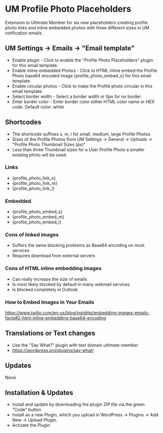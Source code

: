 # UM Profile Photo Placeholders
Extension to Ultimate Member for six new placeholders creating profile photo links and inline embedded photos with three different sizes in UM notification emails.
## UM Settings -> Emails -> "Email template"
* Enable plugin - Click to enable the "Profile Photo Placeholders" plugin for this email template.
* Enable inline embedded Photos - Click to HTML inline embed the Profile Photo base64 encoded image {profile_photo_embed_x} for this email template.
* Enable circular photos - Click to make the Profile photo circular in this email template.
* Select border width - Select a border width or 0px for no border.
* Enter border color - Enter border color either HTML color name or HEX code. Default color: white
## Shortcodes
* The shortcode suffixes s, m, l for small, medium, large Profile Photos
* Sizes of the Profile Photos from UM Settings -> General -> Uploads -> "Profile Photo Thumbnail Sizes (px)"
* Less than three Thumbnail sizes for a User Profile Photo a smaller existing photo will be used.
### Links
* {profile_photo_link_s}
* {profile_photo_link_m}
* {profile_photo_link_l}
### Embedded
* {profile_photo_embed_s}
* {profile_photo_embed_m}
* {profile_photo_embed_l}

### Cons of linked images
* Suffers the same blocking problems as Base64 encoding on most services
* Requires download from external servers
### Cons of HTML inline embedding images
* Can really increase the size of emails
* Is most likely blocked by default in many webmail services
* Is blocked completely in Outlook
### How to Embed Images in Your Emails
https://www.twilio.com/en-us/blog/insights/embedding-images-emails-facts#2-html-inline-embedding-base64-encoding
## Translations or Text changes
* Use the "Say What?" plugin with text domain ultimate-member
* https://wordpress.org/plugins/say-what/

## Updates
None

## Installation & Updates
* Install and update by downloading the plugin ZIP file via the green "Code" button
* Install as a new Plugin, which you upload in WordPress -> Plugins -> Add New -> Upload Plugin.
* Activate the Plugin
